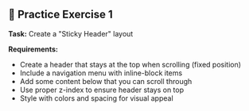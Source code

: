 ## 🎯 Practice Exercise 1

**Task:** Create a "Sticky Header" layout

**Requirements:**
- Create a header that stays at the top when scrolling (fixed position)
- Include a navigation menu with inline-block items
- Add some content below that you can scroll through
- Use proper z-index to ensure header stays on top
- Style with colors and spacing for visual appeal